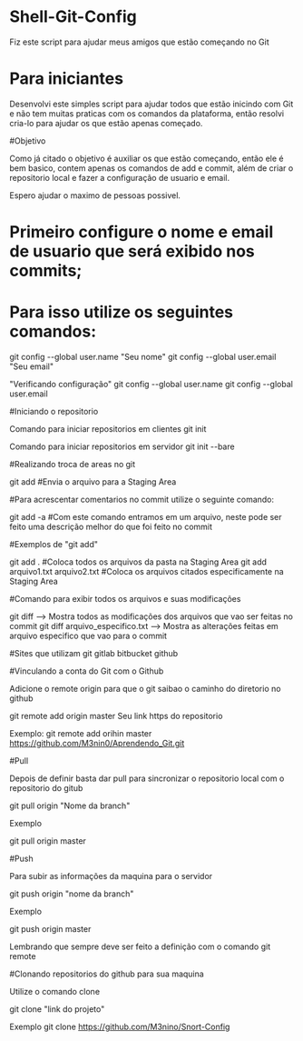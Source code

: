 # Shell-Git-Config
Fiz este script para ajudar meus amigos que estão começando no Git
# Para iniciantes

Desenvolvi este simples script para ajudar todos que estão inicindo com Git e não tem muitas praticas com os comandos da plataforma,
então resolvi cria-lo para ajudar os que estão apenas começado.

#Objetivo

Como já citado o objetivo é auxiliar os que estão começando, então ele é bem basico, contem apenas os comandos de add e commit, além de criar
o repositorio local e fazer a configuração de usuario e email.

Espero ajudar o maximo de pessoas possivel.


# Primeiro configure o nome e email de usuario que será exibido nos commits;
# Para isso utilize os seguintes comandos:


git config --global user.name "Seu nome"
git config --global user.email "Seu email"

"Verificando configuração"
git config --global user.name
git config --global user.email

#Iniciando o repositorio

Comando para iniciar repositorios em clientes
git init

Comando para iniciar repositorios em servidor
git init --bare

#Realizando troca de areas no git

git add #Envia o arquivo para a Staging Area

#Para acrescentar comentarios no commit utilize o seguinte comando:

git add -a #Com este comando entramos em um arquivo, neste pode ser feito uma descrição melhor do que foi feito no commit


#Exemplos de "git add"

git add .  #Coloca todos os arquivos da pasta na Staging Area 
git add arquivo1.txt arquivo2.txt  #Coloca os arquivos citados especificamente na Staging Area

#Comando para exibir todos os arquivos e suas modificações

git diff --> Mostra todos as modificações dos arquivos que vao ser feitas no commit
git diff arquivo_especifico.txt --> Mostra as alterações feitas em arquivo especifico que vao para o commit


#Sites que utilizam git
gitlab
bitbucket
github

#Vinculando a conta do Git com o Github

Adicione o remote origin para que o git saibao o caminho do diretorio no github

git remote add origin master Seu link https do repositorio

Exemplo: git remote add orihin master https://github.com/M3nin0/Aprendendo_Git.git

#Pull

Depois de definir basta dar pull para sincronizar o repositorio local com o repositorio do gitub

git pull origin "Nome da branch"

Exemplo

git pull origin master

#Push 

Para subir as informações da maquina para o servidor 

git push origin "nome da branch"

Exemplo

git push origin master

Lembrando que sempre deve ser feito a definição com o comando git remote

#Clonando repositorios do github para sua maquina

Utilize o comando clone

git clone "link do projeto"

Exemplo git clone https://github.com/M3nino/Snort-Config
